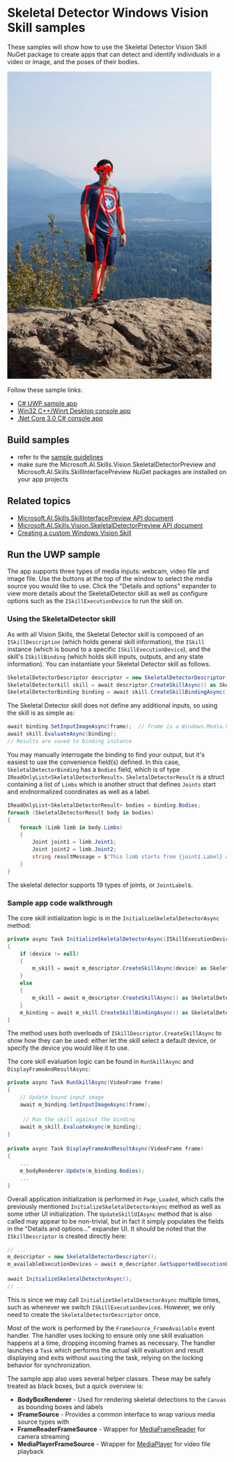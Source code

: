 # Skeletal Detector Windows Vision Skill samples

These samples will show how to use the Skeletal Detector Vision Skill NuGet package to create apps that can detect and identify individuals in a video or image, and the poses of their bodies. 

![Screenshot of skeletal detector skill in action in the UWP sample](./doc/sample_app.jpg)

Follow these sample links:
- [C# UWP sample app](./cs/SkeletalDetectorSample_UWP)
- [Win32 C++/Winrt Desktop console app](./cpp/SkeletalDetectorSample_Desktop)
- [.Net Core 3.0 C# console app](./cs/SkeletalDetectorSample_NetCore3)

## Build samples
- refer to the [sample guidelines](../README.md)
- make sure the Microsoft.AI.Skills.Vision.SkeletalDetectorPreview and Microsoft.AI.Skills.SkillInterfacePreview NuGet packages are installed on your app projects

## Related topics

- [Microsoft.AI.Skills.SkillInterfacePreview API document](../../doc/Microsoft.AI.Skills.SkillInterfacePreview.md)
- [Microsoft.AI.Skills.Vision.SkeletalDetectorPreview API document](../../doc/Microsoft.AI.Skills.Vision.SkeletalDetectorPreview.md)
- [Creating a custom Windows Vision Skill](../SentimentAnalyzerCustomSkill)

## Run the UWP sample

The app supports three types of media inputs: webcam, video file and image file. Use the buttons at the top of the window to select the media source you would like to use. Click the "Details and options" expander to view more details about the SkeletalDetector skill as well as configure options such as the `ISkillExecutionDevice` to run the skill on.

### Using the SkeletalDetector skill

As with all Vision Skills, the Skeletal Detector skill is composed of an `ISkillDescription` (which holds general skill information), the `ISkill` instance (which is bound to a specific `ISkillExecutionDevice`), and the skill's `ISkillBinding` (which holds skill inputs, outputs, and any state information). You can instantiate your Skeletal Detector skill as follows.

```csharp
SkeletalDetectorDescriptor descriptor = new SkeletalDetectorDescriptor();
SkeletalDetectorkill skill = await descriptor.CreateSkillAsync() as SkeletalDetectorSkill; // If you don't specify an ISkillExecutionDevice, a default will be automatically selected
SkeletalDetectorBinding binding = await skill.CreateSkillBindingAsync() as SkeletalDetectorBinding;
```

The Skeletal Detector skill does not define any additional inputs, so using the skill is as simple as:

```csharp
await binding.SetInputImageAsync(frame);  // frame is a Windows.Media.VideoFrame
await skill.EvaluateAsync(binding);
// Results are saved to binding instance
```

You may manually interrogate the binding to find your output, but it's easiest to use the convenience field(s) defined. In this case, `SkeletalDetectorBinding` has a `Bodies` field, which is of type `IReadOnlyList<SkeletalDetectorResult>`. `SkeletalDetectorResult` is a struct containing a list of `Limbs` which is another struct that defines `Joints` start and endnormalized coordinates as well as a label.

```csharp
IReadOnlyList<SkeletalDetectorResult> bodies = binding.Bodies;
foreach (SkeletalDetectorResult body in bodies)
{
    foreach (Limb limb in body.Limbs)
    {
        Joint joint1 = limb.Joint1;
        Joint joint2 = limb.Joint2;
        string resultMessage = $"This limb starts from {joint1.Label} at [{joint1.X}, {joint1.Y}] and ends with {joint1.Label} at [{joint2.X}, {joint2.Y}]";
    }
}
```

The skeletal detector supports 19 types of joints, or `JointLabel`s.

### Sample app code walkthrough

The core skill initialization logic is in the `InitializeSkeletalDetectorAsync` method:

```csharp
private async Task InitializeSkeletalDetectorAsync(ISkillExecutionDevice device = null)
{
    if (device != null)
    {
        m_skill = await m_descriptor.CreateSkillAsync(device) as SkeletalDetectorSkill;
    }
    else
    {
        m_skill = await m_descriptor.CreateSkillAsync() as SkeletalDetectorSkill;
    }
    m_binding = await m_skill.CreateSkillBindingAsync() as SkeletalDetectorBinding;
}
```

The method uses both overloads of `ISkillDescriptor.CreateSkillAsync` to show how they can be used: either let the skill select a default device, or specify the device you would like it to use.

The core skill evaluation logic can be found in `RunSkillAsync` and `DisplayFrameAndResultAsync`:

```csharp
private async Task RunSkillAsync(VideoFrame frame)
{
    // Update bound input image
    await m_binding.SetInputImageAsync(frame);

     // Run the skill against the binding
    await m_skill.EvaluateAsync(m_binding);
}

private async Task DisplayFrameAndResultAsync(VideoFrame frame)
{
    ...
    m_bodyRenderer.Update(m_binding.Bodies);
    ...
}
```

Overall application initialization is performed in `Page_Loaded`, which calls the previously mentioned `InitializeSkeletalDetectorAsync` method as well as some other UI initialization. The `UpdateSkillUIAsync` method that is also called may appear to be non-trivial, but in fact it simply populates the fields in the "Details and options..." expander UI. It should be noted that the `ISkillDescriptor` is created directly here:

```csharp
// ...
m_descriptor = new SkeletalDetectorDescriptor();
m_availableExecutionDevices = await m_descriptor.GetSupportedExecutionDevicesAsync();

await InitializeSkeletalDetectorAsync();
// ...
```

This is since we may call `InitializeSkeletalDetectorAsync` multiple times, such as whenever we switch `ISkillExecutionDevice`s. However, we only need to create the `SkeletalDetectorDescriptor` once.

Most of the work is performed by the `FrameSource_FrameAvailable` event handler. The handler uses locking to ensure only one skill evaluation happens at a time, dropping incoming frames as necessary. The handler launches a `Task` which performs the actual skill evaluation and result displaying and exits without `await`ing the task, relying on the locking behavior for synchronization.

The sample app also uses several helper classes. These may be safely treated as black boxes, but a quick overview is:

- **BodyBoxRenderer** - Used for rendering skeletal detections to the `Canvas` as bounding boxes and labels
- **IFrameSource** - Provides a common interface to wrap various media source types with
- **FrameReaderFrameSource** - Wrapper for [MediaFrameReader](https://docs.microsoft.com/en-us/uwp/api/Windows.Media.Capture.Frames.MediaFrameReader) for camera streaming
- **MediaPlayerFrameSource** - Wrapper for [MediaPlayer](https://docs.microsoft.com/en-us/uwp/api/Windows.Media.Playback.MediaPlayer) for video file playback


